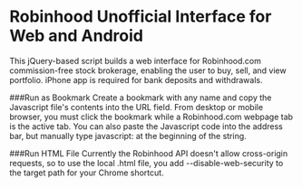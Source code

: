 # Robinhood Unofficial Interface for Web and Android

This jQuery-based script builds a web interface for Robinhood.com commission-free stock brokerage, enabling the user to buy, sell, and view portfolio. iPhone app is required for bank deposits and withdrawals. 

###Run as Bookmark
Create a bookmark with any name and copy the Javascript file's contents into the URL field. From desktop or mobile browser, you must click the bookmark while a Robinhood.com webpage tab is the active tab. You can also paste the Javascript code into the address bar, but manually type javascript: at the beginning of the string.

###Run HTML File
Currently the Robinhood API doesn't allow cross-origin requests, so to use the local .html file, you add --disable-web-security to the target path for your Chrome shortcut.
